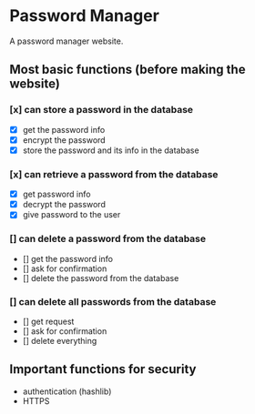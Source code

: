 # Password Manager

A password manager website.

## Most basic functions (before making the website)
### [x] can store a password in the database
- [x] get the password info
- [x] encrypt the password
- [x] store the password and its info in the database

### [x] can retrieve a password from the database
- [x] get password info
- [x] decrypt the password
- [x] give password to the user

### [] can delete a password from the database
- [] get the password info
- [] ask for confirmation
- [] delete the password from the database

### [] can delete all passwords from the database
- [] get request
- [] ask for confirmation
- [] delete everything

## Important functions for security
- authentication (hashlib)
- HTTPS
